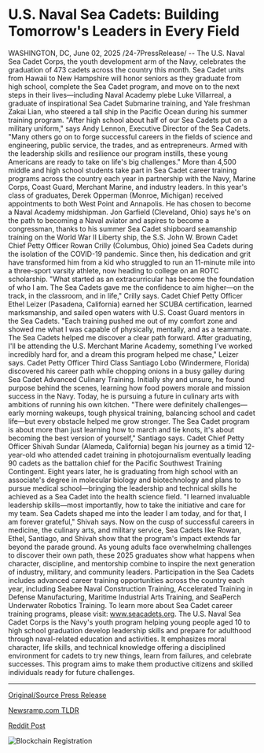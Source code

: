 # U.S. Naval Sea Cadets: Building Tomorrow's Leaders in Every Field

WASHINGTON, DC, June 02, 2025 /24-7PressRelease/ -- The U.S. Naval Sea Cadet Corps, the youth development arm of the Navy, celebrates the graduation of 473 cadets across the country this month. Sea Cadet units from Hawaii to New Hampshire will honor seniors as they graduate from high school, complete the Sea Cadet program, and move on to the next steps in their lives—including Naval Academy plebe Luke Villarreal, a graduate of inspirational Sea Cadet Submarine training, and Yale freshman Zakai Lian, who steered a tall ship in the Pacific Ocean during his summer training program.   "After high school about half of our Sea Cadets put on a military uniform," says Andy Lennon, Executive Director of the Sea Cadets. "Many others go on to forge successful careers in the fields of science and engineering, public service, the trades, and as entrepreneurs. Armed with the leadership skills and resilience our program instills, these young Americans are ready to take on life's big challenges."  More than 4,500 middle and high school students take part in Sea Cadet career training programs across the country each year in partnership with the Navy, Marine Corps, Coast Guard, Merchant Marine, and industry leaders. In this year's class of graduates, Derek Opperman (Monroe, Michigan) received appointments to both West Point and Annapolis. He has chosen to become a Naval Academy midshipman. Jon Garfield (Cleveland, Ohio) says he's on the path to becoming a Naval aviator and aspires to become a congressman, thanks to his summer Sea Cadet shipboard seamanship training on the World War II Liberty ship, the S.S. John W. Brown  Cadet Chief Petty Officer Rowan Crilly (Columbus, Ohio) joined Sea Cadets during the isolation of the COVID-19 pandemic. Since then, his dedication and grit have transformed him from a kid who struggled to run an 11-minute mile into a three-sport varsity athlete, now heading to college on an ROTC scholarship. "What started as an extracurricular has become the foundation of who I am. The Sea Cadets gave me the confidence to aim higher—on the track, in the classroom, and in life," Crilly says.  Cadet Chief Petty Officer Ethel Leizer (Pasadena, California) earned her SCUBA certification, learned marksmanship, and sailed open waters with U.S. Coast Guard mentors in the Sea Cadets. "Each training pushed me out of my comfort zone and showed me what I was capable of physically, mentally, and as a teammate. The Sea Cadets helped me discover a clear path forward. After graduating, I'll be attending the U.S. Merchant Marine Academy, something I've worked incredibly hard for, and a dream this program helped me chase," Leizer says.   Cadet Petty Officer Third Class Santiago Lobo (Windermere, Florida) discovered his career path while chopping onions in a busy galley during Sea Cadet Advanced Culinary Training. Initially shy and unsure, he found purpose behind the scenes, learning how food powers morale and mission success in the Navy. Today, he is pursuing a future in culinary arts with ambitions of running his own kitchen. "There were definitely challenges—early morning wakeups, tough physical training, balancing school and cadet life—but every obstacle helped me grow stronger. The Sea Cadet program is about more than just learning how to march and tie knots, it's about becoming the best version of yourself," Santiago says.  Cadet Chief Petty Officer Shivah Sundar (Alameda, California) began his journey as a timid 12-year-old who attended cadet training in photojournalism eventually leading 90 cadets as the battalion chief for the Pacific Southwest Training Contingent. Eight years later, he is graduating from high school with an associate's degree in molecular biology and biotechnology and plans to pursue medical school—bringing the leadership and technical skills he achieved as a Sea Cadet into the health science field. "I learned invaluable leadership skills—most importantly, how to take the initiative and care for my team. Sea Cadets shaped me into the leader I am today, and for that, I am forever grateful," Shivah says.  Now on the cusp of successful careers in medicine, the culinary arts, and military service, Sea Cadets like Rowan, Ethel, Santiago, and Shivah show that the program's impact extends far beyond the parade ground. As young adults face overwhelming challenges to discover their own path, these 2025 graduates show what happens when character, discipline, and mentorship combine to inspire the next generation of industry, military, and community leaders.  Participation in the Sea Cadets includes advanced career training opportunities across the country each year, including Seabee Naval Construction Training, Accelerated Training in Defense Manufacturing, Maritime Industrial Arts Training, and SeaPerch Underwater Robotics Training. To learn more about Sea Cadet career training programs, please visit: www.seacadets.org.  The U.S. Naval Sea Cadet Corps is the Navy's youth program helping young people aged 10 to high school graduation develop leadership skills and prepare for adulthood through naval-related education and activities. It emphasizes moral character, life skills, and technical knowledge offering a disciplined environment for cadets to try new things, learn from failures, and celebrate successes. This program aims to make them productive citizens and skilled individuals ready for future challenges. 

---

[Original/Source Press Release](https://www.24-7pressrelease.com/press-release/523416/us-naval-sea-cadets-building-tomorrows-leaders-in-every-field)
                    

[Newsramp.com TLDR](https://newsramp.com/curated-news/u-s-naval-sea-cadet-corps-graduates-473-future-leaders/3517fc190f56f0b6ac45ba4e227168b7) 

 



[Reddit Post](https://www.reddit.com/r/Leadership_Management/comments/1l1ppqf/us_naval_sea_cadet_corps_graduates_473_future/) 



![Blockchain Registration](https://cdn.newsramp.app/24-7PressRelease/qrcode/256/2/chefWgkl.webp)